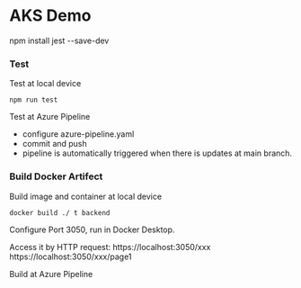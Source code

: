 # AKS Demo

npm install jest --save-dev

### Test

Test at local device
```
npm run test
```
Test at Azure Pipeline
- configure azure-pipeline.yaml
- commit and push
- pipeline is automatically triggered when there is updates at main branch.

### Build Docker Artifect

Build image and container at local device
```
docker build ./ t backend
```
Configure Port 3050, run in Docker Desktop.

Access it by HTTP request:
https://localhost:3050/xxx
https://localhost:3050/xxx/page1


Build at Azure Pipeline




